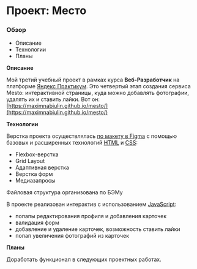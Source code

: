 # Проект: Место

### Обзор

* Описание
* Технологии
* Планы

**Описание**

Мой третий учебный проект в рамках курса **Веб-Разработчик** на платформе [Яндекс Практикум](https://practicum.yandex.ru/).
Это четвертый этап создания сервиса Mesto: интерактивной страницы, куда можно добавлять фотографии, удалять их и ставить лайки. Вот он: [https://maximnabiulin.github.io/mesto/](https://maximnabiulin.github.io/mesto/)

**Технологии**

Верстка проекта осуществлялась [по макету в Figma](https://www.figma.com/file/2cn9N9jSkmxD84oJik7xL7/JavaScript.-Sprint-4?node-id=0%3A1) с помощью базовых и расширенных технологий [HTML](https://ru.wikipedia.org/wiki/HTML) и [CSS](https://ru.wikipedia.org/wiki/CSS):
* Flexbox-верстка
* Grid Layout
* Адаптивная верстка
* Верстка форм
* Медиазапросы

Файловая структура организована по БЭМу

В проекте реализован интерактив с использованием [JavaScript](https://ru.wikipedia.org/wiki/JavaScript):
* попапы редактирования профиля и добавления карточек
* валидация форм
* добавление и удаление карточек, возможность ставить лайки
* попап увеличения фотографий из карточек

**Планы**

Доработать функционал в следующих проектных работах.